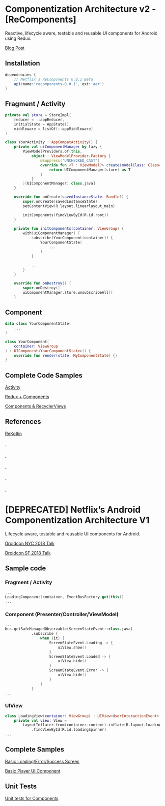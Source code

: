 # Componentization Architecture v2 - [ReComponents] 

Reactive, lifecycle aware, testable and reusable UI components for Android using Redux.

[Blog Post](https://medium.com/@NetflixTechBlog/making-our-android-studio-apps-reactive-with-ui-components-redux-5e37aac3b244)

## Installation
~~~gradle
dependencies {
    // Netflix's ReComponents 0.0.1 Beta
    api(name:'recomponents-0.0.1', ext:'aar')
}
~~~

## Fragment / Activity
~~~kotlin
private val store = StoreImpl(
    reducer = ::appReducer,
    initialState = AppState(),
    middleware = listOf(::appMiddleware)
)

class YourActivity : AppCompatActivity() {
    private val uiComponentManager by lazy {
        ViewModelProviders.of(this,
            object : ViewModelProvider.Factory {
                @Suppress("UNCHECKED_CAST")
                override fun <T : ViewModel?> create(modelClass: Class<T>): T {
                    return UIComponentManager(store) as T
                }
            }
        )[UIComponentManager::class.java]
    }

    override fun onCreate(savedInstanceState: Bundle?) {
        super.onCreate(savedInstanceState)
        setContentView(R.layout.linearlayout_main)

        initComponents(findViewById(R.id.root))
    }
    
    private fun initComponents(container: ViewGroup) {
        with(uiComponentManager) {
            subscribe(YourComponent(container)) {
                YourComponentState(
                    ...
                )
            }
            
            ...
        }
    }

    override fun onDestroy() {
        super.onDestroy()
        uiComponentManager.store.unsubscribeAll()
    }
~~~

## Component
~~~kotlin
data class YourComponentState(
    ...
)

class YourComponent(
    container: ViewGroup
) : UIComponent<YourComponentState>() {
    override fun render(state: MyComponentState) {}
}

~~~

## Complete Code Samples
[Activity](https://github.com/julianomoraes/componentizationArch/blob/master/app/src/main/java/com/jmoraes/componentizationsample/ReComponentsSampleActivity.kt)

[Redux + Components](https://github.com/julianomoraes/componentizationArch/tree/master/app/src/main/java/com/jmoraes/componentizationsample/recomponents)

[Components & RecyclerViews](https://github.com/julianomoraes/componentizationArch/blob/master/app/src/main/java/com/jmoraes/componentizationsample/recomponents/components/WildCardListComponent.kt)

## References
[ReKotlin](https://github.com/ReKotlin/ReKotlin)


#### .
#### .
#### .
#### .
#### .

# [DEPRECATED] Netflix’s Android Componentization Architecture V1

Lifecycle aware, testable and reusable UI components for Android.

[Droidcon NYC 2018 Talk](https://youtu.be/dS9gho9Rxn4)

[Droidcon SF 2018 Talk](https://youtu.be/1cWwfh_5ZQs)

## Sample code
### Fragment / Activity

~~~kotlin
...
LoadingComponent(container, EventBusFactory.get(this))
...
~~~

### Component (Presenter/Controller/ViewModel)

~~~kotlin
...
bus.getSafeManagedObservable(ScreenStateEvent::class.java)
            .subscribe {
                when (it) {
                    ScreenStateEvent.Loading -> {
                        uiView.show()
                    }
                    ScreenStateEvent.Loaded -> {
                        uiView.hide()
                    }
                    ScreenStateEvent.Error -> {
                        uiView.hide()
                    }
                }
            }
...   
~~~

### UIView

~~~kotlin
class LoadingView(container: ViewGroup) : UIView<UserInteractionEvent>(container) {
    private val view: View =
        LayoutInflater.from(container.context).inflate(R.layout.loading, container, true)
            .findViewById(R.id.loadingSpinner)
...            
~~~

## Complete Samples
[Basic Loading/Error/Success Screen](https://github.com/julianomoraes/componentizationArch/tree/master/app/src/main/java/com/jmoraes/componentizationsample/basic/components)

[Basic Player UI Component](https://github.com/julianomoraes/componentizationArch/tree/master/app/src/main/java/com/jmoraes/componentizationsample/player/components)

## Unit Tests
[Unit tests for Components](https://github.com/julianomoraes/componentizationArch/tree/master/app/src/test/java/com/jmoraes/componentizationsample)

